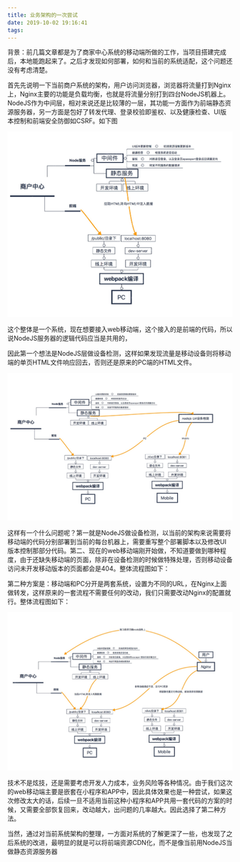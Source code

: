 ```yaml
---
title: 业务架构的一次尝试
date: 2019-10-02 19:16:41
tags:
---
```

背景：前几篇文章都是为了商家中心系统的移动端所做的工作，当项目搭建完成后，本地能跑起来了。之后才发现如何部署，如何和当前的系统适配，这个问题还没有考虑清楚。

首先先说明一下当前商户系统的架构，用户访问浏览器，浏览器将流量打到Nginx上，Nginx主要的功能是负载均衡，也就是将流量分别打到四台NodeJS机器上。NodeJS作为中间层，相对来说还是比较薄的一层，其功能一方面作为前端静态资源服务器，另一方面是包好了转发代理、登录校验即鉴权、以及健康检查、UI版本控制和前端安全防御如CSRF。如下图

![当前系统的架构](业务架构的一次尝试/1.jpeg)


这个整体是一个系统，现在想要接入web移动端，这个接入的是前端的代码，所以说NodeJS服务器的逻辑代码应当是共用的，

因此第一个想法是NodeJS层做设备检测，这样如果发现流量是移动设备则将移动端的单页HTML文件响应回去，否则还是原来的PC端的HTML文件。

![第一种想法](业务架构的一次尝试/2.jpeg)

这样有一个什么问题呢？第一就是NodeJS做设备检测，以当前的架构来说需要将移动端的代码分别部署到当前的每台机器上，需要重写整个部署脚本以及修改UI版本控制那部分代码。第二、现在的web移动端刚开始做，不知道要做到哪种程度，由于还缺失移动端的页面，除非在设备检测的时候做特殊处理，否则移动设备访问未开发移动版本的页面都会是404。整体流程图如下：

第二种方案是：移动端和PC分开是两套系统，设置为不同的URL，在Nginx上面做转发，这样原来的一套流程不需要任何的改动，我们只需要改动Nginx的配置就行。整体流程图如下：

![第二种想法](业务架构的一次尝试/3.jpeg)

技术不是炫技，还是需要考虑开发人力成本，业务风险等各种情况。由于我们这次的web移动端主要是嵌套在小程序和APP中，因此具体效果也是一种尝试，如果这次修改太大的话，后续一旦不适用当前这种小程序和APP共用一套代码的方案的时候，又需要全部恢复回来，改动越大，出问题的几率越大。因此选择了第二种方法。

当然，通过对当前系统架构的整理，一方面对系统的了解更深了一些，也发现了之后系统的改进，最明显的就是可以将前端资源CDN化，而不是像当前用NodeJS当做静态资源服务器

